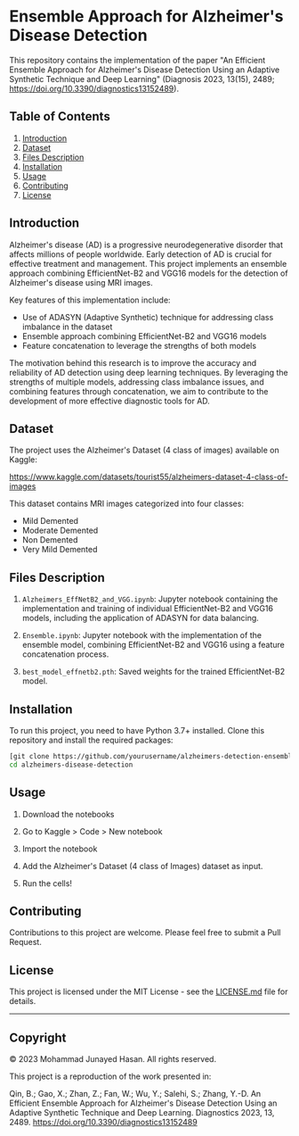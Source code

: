 # Ensemble Approach for Alzheimer's Disease Detection

This repository contains the implementation of the paper "An Efficient Ensemble Approach for Alzheimer's Disease Detection Using an Adaptive Synthetic Technique and Deep Learning" (Diagnosis 2023, 13(15), 2489; https://doi.org/10.3390/diagnostics13152489).

## Table of Contents
1. [Introduction](#introduction)
2. [Dataset](#dataset)
3. [Files Description](#files-description)
4. [Installation](#installation)
5. [Usage](#usage)
6. [Contributing](#contributing)
7. [License](#license)

## Introduction

Alzheimer's disease (AD) is a progressive neurodegenerative disorder that affects millions of people worldwide. Early detection of AD is crucial for effective treatment and management. This project implements an ensemble approach combining EfficientNet-B2 and VGG16 models for the detection of Alzheimer's disease using MRI images.

Key features of this implementation include:
- Use of ADASYN (Adaptive Synthetic) technique for addressing class imbalance in the dataset
- Ensemble approach combining EfficientNet-B2 and VGG16 models
- Feature concatenation to leverage the strengths of both models

The motivation behind this research is to improve the accuracy and reliability of AD detection using deep learning techniques. By leveraging the strengths of multiple models, addressing class imbalance issues, and combining features through concatenation, we aim to contribute to the development of more effective diagnostic tools for AD.

## Dataset

The project uses the Alzheimer's Dataset (4 class of images) available on Kaggle:

https://www.kaggle.com/datasets/tourist55/alzheimers-dataset-4-class-of-images

This dataset contains MRI images categorized into four classes:
- Mild Demented
- Moderate Demented
- Non Demented
- Very Mild Demented

## Files Description

1. `Alzheimers_EffNetB2_and_VGG.ipynb`: Jupyter notebook containing the implementation and training of individual EfficientNet-B2 and VGG16 models, including the application of ADASYN for data balancing.

2. `Ensemble.ipynb`: Jupyter notebook with the implementation of the ensemble model, combining EfficientNet-B2 and VGG16 using a feature concatenation process.

3. `best_model_effnetb2.pth`: Saved weights for the trained EfficientNet-B2 model.

## Installation

To run this project, you need to have Python 3.7+ installed. Clone this repository and install the required packages:

```bash
[git clone https://github.com/yourusername/alzheimers-detection-ensemble.git](https://github.com/junayed-hasan/alzheimers-disease-detection.git)
cd alzheimers-disease-detection
```

## Usage

1. Download the notebooks 

2. Go to Kaggle > Code > New notebook

3. Import the notebook

4. Add the Alzheimer's Dataset (4 class of Images) dataset as input.

5. Run the cells!

## Contributing

Contributions to this project are welcome. Please feel free to submit a Pull Request.

## License

This project is licensed under the MIT License - see the [LICENSE.md](LICENSE.md) file for details.

---

## Copyright

© 2023 Mohammad Junayed Hasan. All rights reserved.

This project is a reproduction of the work presented in:

Qin, B.; Gao, X.; Zhan, Z.; Fan, W.; Wu, Y.; Salehi, S.; Zhang, Y.-D. An Efficient Ensemble Approach for Alzheimer's Disease Detection Using an Adaptive Synthetic Technique and Deep Learning. Diagnostics 2023, 13, 2489. https://doi.org/10.3390/diagnostics13152489
